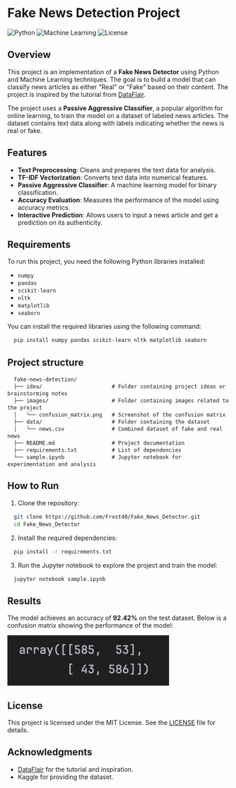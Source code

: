 # Fake News Detection Project

![Python](https://img.shields.io/badge/Python-3.7%2B-blue)
![Machine Learning](https://img.shields.io/badge/Machine%20Learning-Supervised%20Learning-green)
![License](https://img.shields.io/badge/License-MIT-yellow)

## Overview

This project is an implementation of a **Fake News Detector** using Python and Machine Learning techniques. The goal is to build a model that can classify news articles as either "Real" or "Fake" based on their content. The project is inspired by the tutorial from [DataFlair](https://data-flair.training/blogs/advanced-python-project-detecting-fake-news/).

The project uses a **Passive Aggressive Classifier**, a popular algorithm for online learning, to train the model on a dataset of labeled news articles. The dataset contains text data along with labels indicating whether the news is real or fake.

## Features

- **Text Preprocessing**: Cleans and prepares the text data for analysis.
- **TF-IDF Vectorization**: Converts text data into numerical features.
- **Passive Aggressive Classifier**: A machine learning model for binary classification.
- **Accuracy Evaluation**: Measures the performance of the model using accuracy metrics.
- **Interactive Prediction**: Allows users to input a news article and get a prediction on its authenticity.

## Requirements

To run this project, you need the following Python libraries installed:

- `numpy`
- `pandas`
- `scikit-learn`
- `nltk`
- `matplotlib`
- `seaborn`

You can install the required libraries using the following command:

```bash
  pip install numpy pandas scikit-learn nltk matplotlib seaborn
```

## Project structure
```
  fake-news-detection/
  ├── idea/                      # Folder containing project ideas or brainstorming notes
  ├── images/                    # Folder containing images related to the project
  │   └── confusion_matrix.png   # Screenshot of the confusion matrix
  ├── data/                      # Folder containing the dataset
  │   └── news.csv               # Combined dataset of fake and real news
  ├── README.md                  # Project documentation
  ├── requirements.txt           # List of dependencies
  └── sample.ipynb               # Jupyter notebook for experimentation and analysis
```

## How to Run
1. Clone the repository:
```bash
  git clone https://github.com/Frost40/Fake_News_Detector.git
  cd Fake_News_Detector
```

2. Install the required dependencies:
```bash
  pip install -r requirements.txt
```

3. Run the Jupyter notebook to explore the project and train the model:
```bash
  jupyter notebook sample.ipynb
```

## Results

The model achieves an accuracy of **92.42%** on the test dataset. Below is a confusion matrix showing the performance of the model:

![Confusion Matrix](images/confusion_matrix.png)

## License

This project is licensed under the MIT License. See the [LICENSE](LICENSE) file for details.

## Acknowledgments

- [DataFlair](https://data-flair.training/blogs/advanced-python-project-detecting-fake-news/) for the tutorial and inspiration.
- Kaggle for providing the dataset.
